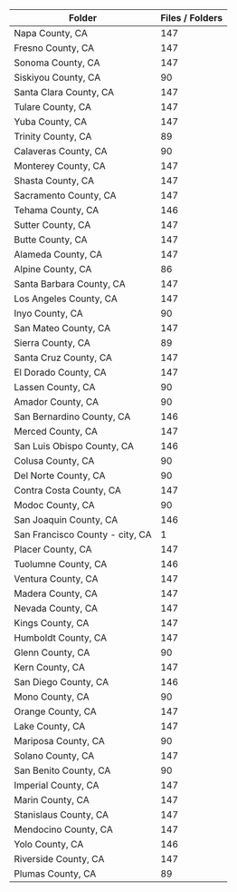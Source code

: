 | Folder                          |   Files / Folders |
|---------------------------------|-------------------|
| Napa County, CA                 |               147 |
| Fresno County, CA               |               147 |
| Sonoma County, CA               |               147 |
| Siskiyou County, CA             |                90 |
| Santa Clara County, CA          |               147 |
| Tulare County, CA               |               147 |
| Yuba County, CA                 |               147 |
| Trinity County, CA              |                89 |
| Calaveras County, CA            |                90 |
| Monterey County, CA             |               147 |
| Shasta County, CA               |               147 |
| Sacramento County, CA           |               147 |
| Tehama County, CA               |               146 |
| Sutter County, CA               |               147 |
| Butte County, CA                |               147 |
| Alameda County, CA              |               147 |
| Alpine County, CA               |                86 |
| Santa Barbara County, CA        |               147 |
| Los Angeles County, CA          |               147 |
| Inyo County, CA                 |                90 |
| San Mateo County, CA            |               147 |
| Sierra County, CA               |                89 |
| Santa Cruz County, CA           |               147 |
| El Dorado County, CA            |               147 |
| Lassen County, CA               |                90 |
| Amador County, CA               |                90 |
| San Bernardino County, CA       |               146 |
| Merced County, CA               |               147 |
| San Luis Obispo County, CA      |               146 |
| Colusa County, CA               |                90 |
| Del Norte County, CA            |                90 |
| Contra Costa County, CA         |               147 |
| Modoc County, CA                |                90 |
| San Joaquin County, CA          |               146 |
| San Francisco County - city, CA |                 1 |
| Placer County, CA               |               147 |
| Tuolumne County, CA             |               146 |
| Ventura County, CA              |               147 |
| Madera County, CA               |               147 |
| Nevada County, CA               |               147 |
| Kings County, CA                |               147 |
| Humboldt County, CA             |               147 |
| Glenn County, CA                |                90 |
| Kern County, CA                 |               147 |
| San Diego County, CA            |               146 |
| Mono County, CA                 |                90 |
| Orange County, CA               |               147 |
| Lake County, CA                 |               147 |
| Mariposa County, CA             |                90 |
| Solano County, CA               |               147 |
| San Benito County, CA           |                90 |
| Imperial County, CA             |               147 |
| Marin County, CA                |               147 |
| Stanislaus County, CA           |               147 |
| Mendocino County, CA            |               147 |
| Yolo County, CA                 |               146 |
| Riverside County, CA            |               147 |
| Plumas County, CA               |                89 |